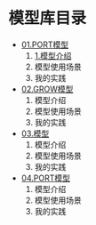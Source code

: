 # 模型库目录
- [01.PORT模型](PORT模型.md)
  1. [1.模型介绍](PORT模型介绍.md)
  2. 模型使用场景
  3. 我的实践
- [02.GROW模型](GROW模型.md)
  1. 模型介绍
  2. 模型使用场景
  3. 我的实践
- [03.模型](PORT模型.md)
  1. 模型介绍
  2. 模型使用场景
  3. 我的实践
- [04.PORT模型](PORT模型.md)
  1. 模型介绍
  2. 模型使用场景
  3. 我的实践